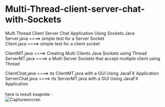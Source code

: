 # Multi-Thread-client-server-chat-with-Sockets
Multi Thread Client Server Chat Application Using Sockets Java <br />
Server.java ====> simple test for a Server Socket<br />
Client.java ====>  simple test for a client socket<br />

ClientMT.java ====> Creating Multi Clients Java Sockets using Thread<br />
ServerMT.java ====> a Multi Server Sockets that accept multiple client using Thread<br />

ClientChat.java ====> its ClientMT.java with a GUI Using JavaFX Application<br />
ServerChat.java ====> its ServerMT.java with a GUI Using JavaFX Application<br />
<br />
here is  result exapmle :
<br />
![Captureeccran](https://user-images.githubusercontent.com/79877072/216454663-7642d040-7946-4d79-a26e-fc8fecf6ae19.PNG)
